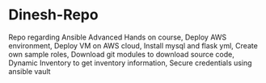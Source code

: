 # Dinesh-Repo
Repo regarding Ansible Advanced Hands on course, 
Deploy AWS environment, 
Deploy VM on AWS cloud,
Install mysql and flask yml,
Create own sample roles,
Download git modules to download source code,
Dynamic Inventory to get inventory information,
Secure credentials using ansible vault
